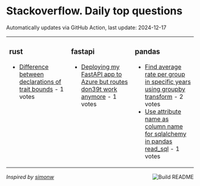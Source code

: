 # Stackoverflow. Daily top questions 

Automatically updates via GitHub Action, last update: <!-- date starts -->2024-12-17<!-- date ends -->


<table><tr><td valign="top" width="33%">

### rust
<!-- rust starts -->
* [Difference between declarations of trait bounds](https://stackoverflow.com/questions/79288786/difference-between-declarations-of-trait-bounds) - 1 votes
<!-- rust ends -->
</td><td valign="top" width="34%">


### fastapi
<!-- fastapi starts -->
* [Deploying my FastAPI app to Azure but routes don39t work anymore](https://stackoverflow.com/questions/79285419/deploying-my-fastapi-app-to-azure-but-routes-dont-work-anymore) - 1 votes
<!-- fastapi ends -->
</td><td valign="top" width="34%">


### pandas
<!-- pandas starts -->
* [Find average rate per group in specific years using groupby transform](https://stackoverflow.com/questions/79285449/find-average-rate-per-group-in-specific-years-using-groupby-transform) - 2 votes
* [Use attribute name as column name for sqlalchemy in pandas read_sql](https://stackoverflow.com/questions/79286117/use-attribute-name-as-column-name-for-sqlalchemy-in-pandas-read-sql) - 1 votes
<!-- pandas ends -->
</td></tr></table>

<a href="https://github.com/hp0404/hp0404/actions"><img src="https://github.com/hp0404/hp0404/workflows/Build%20README/badge.svg" align="right" alt="Build README"></a> <p>*Inspired by  [simonw](https://github.com/simonw/simonw)*</p>
